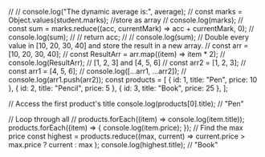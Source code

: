 // // console.log("The dynamic average is:", average);
// const marks = Object.values(student.marks); //store as array
// console.log(marks);
// const sum = marks.reduce((acc, currentMark) => acc + currentMark, 0);
// console.log(sum);
// // return acc;
// // console.log(sum);
// Double every value in [10, 20, 30, 40] and store the result in a new array.
// const arr = [10, 20, 30, 40];
// const ResultArr = arr.map((item) => item \* 2);
// console.log(ResultArr);
// [1, 2, 3] and [4, 5, 6]
// const arr2 = [1, 2, 3];
// const arr1 = [4, 5, 6];
// console.log([...arr1, ...arr2]);
// console.log(arr1.push(arr2));
const products = [
{ id: 1, title: "Pen", price: 10 },
{ id: 2, title: "Pencil", price: 5 },
{ id: 3, title: "Book", price: 25 },
];

// Access the first product's title
console.log(products[0].title); // "Pen"

// Loop through all
// products.forEach((item) => console.log(item.title));
products.forEach((item) => {
console.log(item.price);
});
// Find the max price
const highest = products.reduce((max, current) =>
current.price > max.price ? current : max
);
console.log(highest.title); // "Book"
